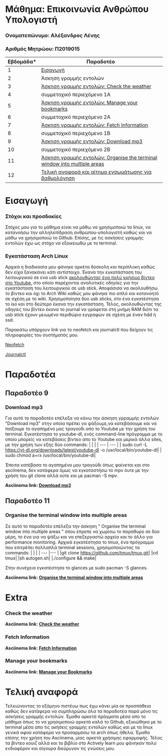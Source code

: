 # Μάθημα: Επικοινωνία Ανθρώπου Υπολογιστή

### Ονοματεπώνυμο: Αλέξανδρος Λένης 
### Αριθμός Μητρώου: Π2019015


| Εβδομάδα* | Παραδοτέο |
| --- | --- |
| 1 | [Εισαγωγή](#εισαγωγή) |
| 2 | Άσκηση γραμμής εντολών|
| 3 | [Άσκηση γραμμής εντολών: Check the weather](#check-the-weather)|
| 4 | συμμετοχικό περιεχόμενο 1A |
| 5 | [Άσκηση γραμμής εντολών: Manage your bookmarks](#manage-your-bookmarks)|
| 6 | συμμετοχικό περιεχόμενο 2A |
| 7 | [Άσκηση γραμμής εντολών: Fetch Information](#fetch-information)|
| 8 | συμμετοχικό περιεχόμενο 1B |
| 9 | [Άσκηση γραμμής εντολών: Download mp3](#download-mp3)|
| 10 | συμμετοχικό περιεχόμενο 2B |
| 11 | [Άσκηση γραμμής εντολών: Organise the terminal window into multiple areas](#organise-the-terminal-window-into-multiple-areas)|
| 12 | [Τελική αναφορά και αίτημα ενσωμάτωσης για βαθμολόγηση](#τελική-αναφορά) |


# Εισαγωγή

### Στόχοι και προσδοκίες <br />
Στόχος μου για το μάθημα είναι να μάθω να χρησιμοποιώ τα linux, να κατανοήσω την αλληλεπίδραση ανθρώπου-υπολογιστή καθώς και να μάθω να χρησιμοποιώ το Github. Επίσης, με τις ασκήσεις γραμμής εντολών έχω ως στόχο να εξοικειωθώ με το terminal.

### Εγκατάσταση Arch Linux
Αρχικά η διαδικασία μου φάνηκε αρκέτα δύσκολη και περίπλοκη καθώς δεν είχα ξανακάνει κάτι αντίστοιχο. Έκανα την εγκατάσταση του λειτουργικού σε ενα usb stick [ακολουθώντας ένα πολύ χρήσιμο βίντεο στο Youtube](https://www.youtube.com/watch?v=yaThYGr37DI), στο οποίο παρέχονται αναλυτικές οδηγίες για την εγκατάσταση του λειτουργικού σε usb stick. Αποφάσισα να ακολουθήσω το βίντεο και όχι το Arch Wiki καθώς μου φάνηκε πιο απλό και κατανοητό σε σχέση με το wiki. Χρησιμοποίησα δύο usb sticks, στο ένα εγκατέστησα το iso και στο δεύτερο έκανα την εγκατάσταση. Τέλος, ακολουθώντας της οδηγίες του βίντεο έκανα το journal να γράφεται στη μνήμη RAM διότι τα usb stick έχουν μειωμένο περιθώριο εγγραφών σε σχέση με έναν hdd ή ssd.

Παρακάτω υπάρχουν link για το neofetch και journalctl που δείχουν τις πληροφορίες του συστήματός μου.

[Neofetch](https://asciinema.org/a/450962)

[Journalctl](https://asciinema.org/a/461984)



#  Παραδοτέα

## Παραδοτέο 9
### Download mp3
 Για αυτό το παραδοτέο επέλεξα να κάνω την άσκηση γρραμμής εντολών "Download mp3" στην οποία πρέπει να ψάξουμε,να κατεβάσουμε και να παίξουμε το αγαπημένο μας τραγούδι απο το Youtube με την χρήση του terminal. Εγκατέστησα το youtube-dl, ενός command-line πρόγραμμα με το οποίο μπορείς να κατεβάσεις βίντεο απο το Youtube και μερικά άλλα sites, με την χρήση των εξής δύο commands: 
|     |     |
| --- | --- |
| sudo curl -L https://yt-dl.org/downloads/latest/youtube-dl -o /usr/local/bin/youtube-dl|
| sudo chmod a+rx /usr/local/bin/youtube-dl|
  
 
   
 
Έπειτα κατέβασα το αγαπημένο μου τραγούδι όπως φαίνεται και στο asciinema, δεν κατάφερα όμως να εγκαταστήσω το mpv όυτε με την χρήση του git clone αλλά ούτε και με pacman -S mpv.
 
**Asciinema link: [Download mp3](https://asciinema.org/a/461978)<br />**

## Παραδοτέο 11
### Organise the terminal window into multiple areas
Σε αυτό το παραδοτέο επέλεξα την άσκηση " Organise the terminal window into multiple areas " όπου έπρεπε να χωρίσω το παράθυρο σε δύο μέρη, το ένα για να ψάξω και να επεξεργαστώ αρχεία και το άλλο για performance monitoring. Αρχικά εγκατέστησα το tmux, ένα πρόγραμμα που επιτρέπει πολλαπλά  terminal sessions, χρησιμοποιώντας τα commands:
|     |    |
| --- |--- |
|git clone https://github.com/tmux/tmux.git|
|cd tmux|
|sh autogen.sh|
|./configure && make|

Στην συνέχεια εγκατέστησα το glances με sudo pacman -S glances.

**Asciinema link: [Organise the terminal window into multiple areas](https://asciinema.org/a/462023)<br />**


# Extra

### Check the weather

**Asciinema link: [Check the weather](https://asciinema.org/a/g3IovGMnCZrzFmPmJbukdJiMN)<br />**


 ### Fetch Information

**Asciinema link: [Fetch Information](https://asciinema.org/a/VWHIVecDTsKgmfSYTTbpHsXEG)<br />**


### Manage your bookmarks

**Asciinema link: [Manage your Bookmarks](https://asciinema.org/a/nQIq6jmeB8oT3Yr9d8ttXdek8)<br />**



# Τελική αναφορά
Τελειώνοντας το εξάμηνο πιστέυω πως έχω κάνει μία οκ προσπάθεια καθώς δεν κατάφερα να συμπληρώσω όλα τα παραδοτέα παρά μόνο τις ασκήσεις γραμμής εντολών. Έμαθα αρκετά πράγματα μέσα απο το μάθημα όπως το να χρησιμοποιώ αρκετά καλά το Github, εξικιώθηκα με το terminal μέσα απο τις ακήσεις γραμμής εντολών καθώς και με τα linux γενικά αφού κατάφερα να  προσαρμόσω τα arch όπως ήθελα. Έμαθα επίσης την χρήση του Asciinema, μίας αρκετά χρήσιμης εφαρμοφής. Τέλος τα βίντεο κουιζ αλλά και το βιβλίο στο Actively learn μου φάνηκαν πολύ ενδιαφέρον και σίγουρα διεύρυναν τις γνώσεις μου.

